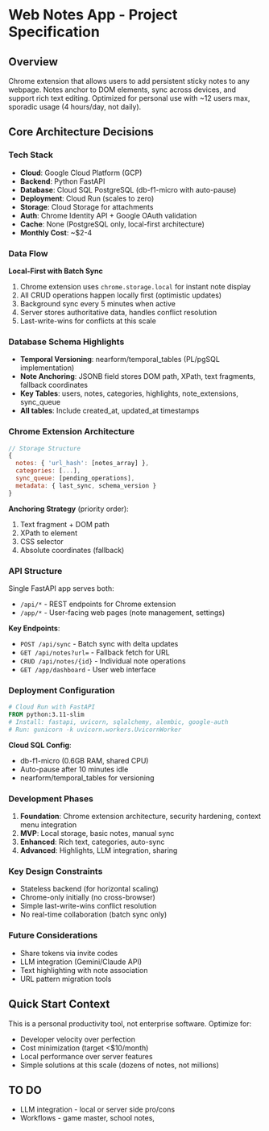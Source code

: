 # Web Notes App - Project Specification

## Overview
Chrome extension that allows users to add persistent sticky notes to any webpage. Notes anchor to DOM elements, sync across devices, and support rich text editing. Optimized for personal use with ~12 users max, sporadic usage (4 hours/day, not daily).

## Core Architecture Decisions

### Tech Stack
- **Cloud**: Google Cloud Platform (GCP)
- **Backend**: Python FastAPI
- **Database**: Cloud SQL PostgreSQL (db-f1-micro with auto-pause)
- **Deployment**: Cloud Run (scales to zero)
- **Storage**: Cloud Storage for attachments
- **Auth**: Chrome Identity API + Google OAuth validation
- **Cache**: None (PostgreSQL only, local-first architecture)
- **Monthly Cost**: ~$2-4

### Data Flow
**Local-First with Batch Sync**
1. Chrome extension uses `chrome.storage.local` for instant note display
2. All CRUD operations happen locally first (optimistic updates)
3. Background sync every 5 minutes when active
4. Server stores authoritative data, handles conflict resolution
5. Last-write-wins for conflicts at this scale

### Database Schema Highlights
- **Temporal Versioning**: nearform/temporal_tables (PL/pgSQL implementation)
- **Note Anchoring**: JSONB field stores DOM path, XPath, text fragments, fallback coordinates
- **Key Tables**: users, notes, categories, highlights, note_extensions, sync_queue
- **All tables**: Include created_at, updated_at timestamps

### Chrome Extension Architecture
```javascript
// Storage Structure
{
  notes: { 'url_hash': [notes_array] },
  categories: [...],
  sync_queue: [pending_operations],
  metadata: { last_sync, schema_version }
}
```

**Anchoring Strategy** (priority order):
1. Text fragment + DOM path
2. XPath to element  
3. CSS selector
4. Absolute coordinates (fallback)

### API Structure
Single FastAPI app serves both:
- `/api/*` - REST endpoints for Chrome extension
- `/app/*` - User-facing web pages (note management, settings)

**Key Endpoints**:
- `POST /api/sync` - Batch sync with delta updates
- `GET /api/notes?url=` - Fallback fetch for URL
- `CRUD /api/notes/{id}` - Individual note operations
- `GET /app/dashboard` - User web interface

### Deployment Configuration
```dockerfile
# Cloud Run with FastAPI
FROM python:3.11-slim
# Install: fastapi, uvicorn, sqlalchemy, alembic, google-auth
# Run: gunicorn -k uvicorn.workers.UvicornWorker
```

**Cloud SQL Config**:
- db-f1-micro (0.6GB RAM, shared CPU)
- Auto-pause after 10 minutes idle
- nearform/temporal_tables for versioning

### Development Phases
1. **Foundation**: Chrome extension architecture, security hardening, context menu integration
2. **MVP**: Local storage, basic notes, manual sync
3. **Enhanced**: Rich text, categories, auto-sync
4. **Advanced**: Highlights, LLM integration, sharing

### Key Design Constraints
- Stateless backend (for horizontal scaling)
- Chrome-only initially (no cross-browser)
- Simple last-write-wins conflict resolution
- No real-time collaboration (batch sync only)

### Future Considerations
- Share tokens via invite codes
- LLM integration (Gemini/Claude API)
- Text highlighting with note association
- URL pattern migration tools

## Quick Start Context
This is a personal productivity tool, not enterprise software. Optimize for:
- Developer velocity over perfection
- Cost minimization (target <$10/month)
- Local performance over server features
- Simple solutions at this scale (dozens of notes, not millions)

## TO DO
- LLM integration - local or server side pro/cons
- Workflows - game master, school notes, 

